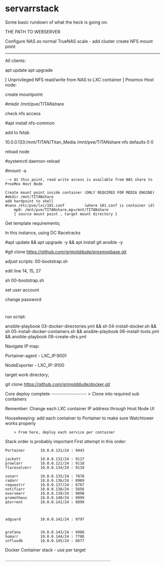 # servarrstack


Some basic rundown of what the heck is going on:

THE PATH TO WEBSERVER

Configure NAS as normal
TrueNAS scale - 
	add cluster
	create NFS mount point

****

All clients:

apt update
apt upgrade 
								
[ Unprivileged NFS read/write from NAS to LXC container ]
Proxmox Host node:

create mountpoint:

#mkdir /mnt/pve/TITANshare

check nfs access

#apt install nfs-common

add to fstab

10.0.0.133:/mnt/TITAN/Titan_Media /mnt/pve/TITANshare nfs defaults 0 0

reload node 

#systemctl daemon-reload

#mount -a
	
	--> At this point, read write access is available from NAS share to ProxMox Host Node
	
	Create mount point inside container (ONLY REQUIRED FOR MEDIA ENGINE)
	#mkdir /mnt/TITANshare
	add hardpoint to shell
	#nano /etc/pve/lxc/101.conf  		(where 101.conf is container id)
		mp0: /mnt/pve/TITANshare,mp=/mnt/TITANshare
		{ source mount point , target mount directory }
	
	
Get template requirements;

In this instance, using DC Racetracks

#apt update && apt upgrade -y && apt install git ansible -y

#git clone https://github.com/grimolddude/proxmoxbase.git

adjust scripts: 00-bootstrap.sh 

edit line 14, 15, 27

sh 00-bootstrap.sh 

set user account

change password
#

run script:

 ansible-playbook 03-docker-directories.yml && sh 04-install-docker.sh && sh 05-install-docker-containers.sh && ansible-playbook 06-install-tools.yml && ansible-playbook 08-create-dirs.yml

Navigate IP map:

Portainer-agent - LXC_IP:9001

NodeExporter - LXC_IP::9100

target work directory;

git clone https://github.com/grimolddude/docker.git

Core deploy complete ------------------ > Clone into required sub containers

Remember: Change each LXC container IP address through Host Node UI

Housekeeping: add each container to Portainer to make sure Watchtower works properly

		> From here, deploy each service per container
		
Stack order is probably important
First attempt in this order:

	Portainer		10.0.0.131/24 : 9443

	jackett			10.0.0.132/24 : 9117
	prowlarr		10.0.0.121/24 : 9118
	flaresolverr	10.0.0.134/24 : 9119

	sonarr			10.0.0.135/24 : 7878
	radarr			10.0.0.136/24 : 8989
	requestrr		10.0.0.137/24 : 6767
	notifiarr		10.0.0.138/24 : 5656
	overseerr		10.0.0.139/24 : 9898
	prometheus		10.0.0.140/24 : 9999
	qtorrent		10.0.0.141/24 : 8899



	adguard			10.0.0.142/24 : 9797


	grafana			10.0.0.143/24 : 9988
	homarr			10.0.0.144/24 : 7788
	influxdb		10.0.0.145/24 : 6677




Docker Container stack - use per target


	  
	________________________________________________
	

